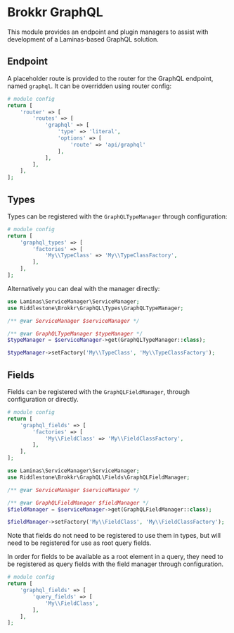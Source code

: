 # Brokkr GraphQL

This module provides an endpoint and plugin managers to assist with development
of a Laminas-based GraphQL solution.

## Endpoint

A placeholder route is provided to the router for the GraphQL endpoint, named
`graphql`. It can be overridden using router config:

```php
# module config
return [
    'router' => [
        'routes' => [
            'graphql' => [
                'type' => 'literal',
                'options' => [
                    'route' => 'api/graphql'
                ],
            ],
        ],
    ],
];
```

## Types

Types can be registered with the `GraphQLTypeManager` through configuration:

```php
# module config
return [
    'graphql_types' => [
        'factories' => [
            'My\\TypeClass' => 'My\\TypeClassFactory',
        ],
    ],
];
```

Alternatively you can deal with the manager directly:

```php
use Laminas\ServiceManager\ServiceManager;
use Riddlestone\Brokkr\GraphQL\Types\GraphQLTypeManager;

/** @var ServiceManager $serviceManager */

/** @var GraphQLTypeManager $typeManager */
$typeManager = $serviceManager->get(GraphQLTypeManager::class);

$typeManager->setFactory('My\\TypeClass', 'My\\TypeClassFactory');
```

## Fields

Fields can be registered with the `GraphQLFieldManager`, through configuration
or directly.

```php
# module config
return [
    'graphql_fields' => [
        'factories' => [
            'My\\FieldClass' => 'My\\FieldClassFactory',
        ],
    ],
];
```

```php
use Laminas\ServiceManager\ServiceManager;
use Riddlestone\Brokkr\GraphQL\Fields\GraphQLFieldManager;

/** @var ServiceManager $serviceManager */

/** @var GraphQLFieldManager $fieldManager */
$fieldManager = $serviceManager->get(GraphQLFieldManager::class);

$fieldManager->setFactory('My\\FieldClass', 'My\\FieldClassFactory');
```

Note that fields do not need to be registered to use them in types, but will
need to be registered for use as root query fields.

In order for fields to be available as a root element in a query, they need to
be registered as query fields with the field manager through configuration.

```php
# module config
return [
    'graphql_fields' => [
        'query_fields' => [
            'My\\FieldClass',
        ],
    ],
];
```

